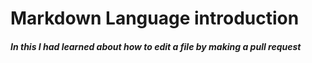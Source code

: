 # Markdown Language introduction





















##### In this I had learned about how to edit a file by making a pull request
